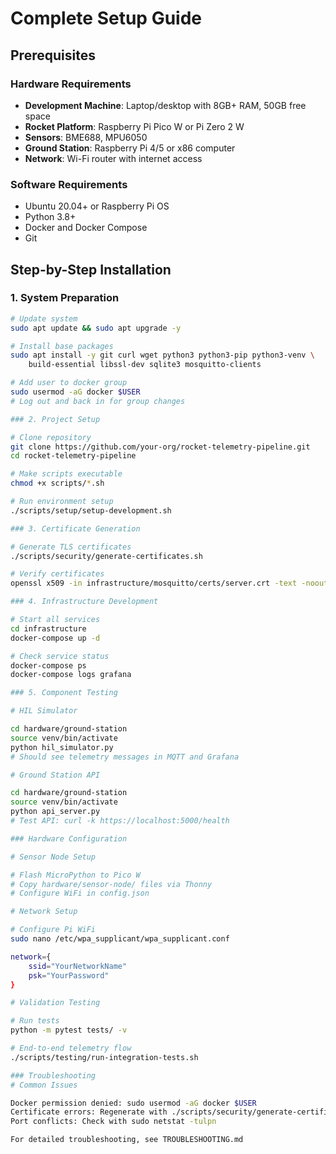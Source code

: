 # Complete Setup Guide

## Prerequisites

### Hardware Requirements
- **Development Machine**: Laptop/desktop with 8GB+ RAM, 50GB free space
- **Rocket Platform**: Raspberry Pi Pico W or Pi Zero 2 W
- **Sensors**: BME688, MPU6050 
- **Ground Station**: Raspberry Pi 4/5 or x86 computer
- **Network**: Wi-Fi router with internet access

### Software Requirements
- Ubuntu 20.04+ or Raspberry Pi OS
- Python 3.8+
- Docker and Docker Compose
- Git

## Step-by-Step Installation

### 1. System Preparation

```bash
# Update system
sudo apt update && sudo apt upgrade -y

# Install base packages
sudo apt install -y git curl wget python3 python3-pip python3-venv \
    build-essential libssl-dev sqlite3 mosquitto-clients

# Add user to docker group
sudo usermod -aG docker $USER
# Log out and back in for group changes

### 2. Project Setup

# Clone repository
git clone https://github.com/your-org/rocket-telemetry-pipeline.git
cd rocket-telemetry-pipeline

# Make scripts executable
chmod +x scripts/*.sh

# Run environment setup
./scripts/setup/setup-development.sh

### 3. Certificate Generation

# Generate TLS certificates
./scripts/security/generate-certificates.sh

# Verify certificates
openssl x509 -in infrastructure/mosquitto/certs/server.crt -text -noout

### 4. Infrastructure Development

# Start all services
cd infrastructure
docker-compose up -d

# Check service status
docker-compose ps
docker-compose logs grafana

### 5. Component Testing

# HIL Simulator

cd hardware/ground-station
source venv/bin/activate
python hil_simulator.py
# Should see telemetry messages in MQTT and Grafana

# Ground Station API

cd hardware/ground-station
source venv/bin/activate
python api_server.py
# Test API: curl -k https://localhost:5000/health

### Hardware Configuration

# Sensor Node Setup

# Flash MicroPython to Pico W
# Copy hardware/sensor-node/ files via Thonny
# Configure WiFi in config.json

# Network Setup

# Configure Pi WiFi
sudo nano /etc/wpa_supplicant/wpa_supplicant.conf

network={
    ssid="YourNetworkName"
    psk="YourPassword"
}

# Validation Testing

# Run tests
python -m pytest tests/ -v

# End-to-end telemetry flow
./scripts/testing/run-integration-tests.sh

### Troubleshooting
# Common Issues

Docker permission denied: sudo usermod -aG docker $USER
Certificate errors: Regenerate with ./scripts/security/generate-certificates.sh
Port conflicts: Check with sudo netstat -tulpn

For detailed troubleshooting, see TROUBLESHOOTING.md
